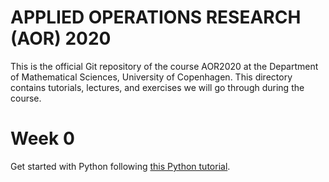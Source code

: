 # APPLIED OPERATIONS RESEARCH (AOR) 2020
This is the official Git repository of the course AOR2020 
at the Department of Mathematical Sciences, University of Copenhagen.
This directory contains tutorials, lectures, and exercises we will go through during the course.

# Week 0
Get started with Python following [this Python tutorial](pyton_tutorial.ipynb).
